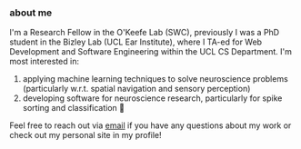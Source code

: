 ### about me <br>

I'm a Research Fellow in the O'Keefe Lab (SWC), previously I was a PhD student in the Bizley Lab (UCL Ear Institute), where I TA-ed for Web Development and Software Engineering within the UCL CS Department. I'm most interested in: <br>
1. applying machine learning techniques to solve neuroscience problems (particularly w.r.t. spatial navigation and sensory perception)
2. developing software for neuroscience research, particularly for spike sorting and classification 🧠

Feel free to reach out via [email](mailto:carla.griffiths.16@ucl.ac.uk) if you have any questions about my work or check out my personal site in my profile!


   

<!--
**carlacodes/carlacodes** is a ✨ _special_ ✨ repository because its `README.md` (this file) appears on your GitHub profile.

Here are some ideas to get you started:

- 🔭 I’m currently working on ...
- 🌱 I’m currently learning ...
- 👯 I’m looking to collaborate on ...
- 🤔 I’m looking for help with ...
- 💬 Ask me about ...
- 📫 How to reach me: ...
- 😄 Pronouns: ...
- ⚡ Fun fact: ...
-->
